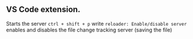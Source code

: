 ## VS Code extension.
Starts the server `ctrl + shift + p` write `reloader: Enable/disable server` enables and disables the file change tracking server (saving the file)